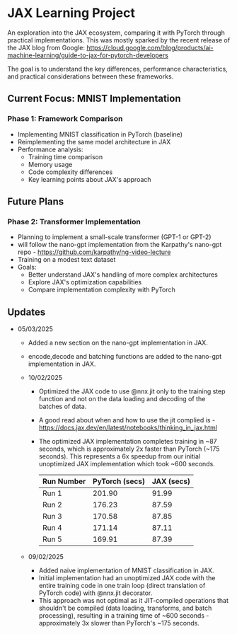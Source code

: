 # JAX Learning Project

An exploration into the JAX ecosystem, comparing it with PyTorch through practical implementations. This was mostly sparked by the recent release of the JAX blog from Google:
https://cloud.google.com/blog/products/ai-machine-learning/guide-to-jax-for-pytorch-developers

The goal is to understand the key differences, performance characteristics, and practical considerations between these frameworks.

## Current Focus: MNIST Implementation

### Phase 1: Framework Comparison
- Implementing MNIST classification in PyTorch (baseline)
- Reimplementing the same model architecture in JAX
- Performance analysis:
  - Training time comparison
  - Memory usage
  - Code complexity differences
  - Key learning points about JAX's approach


## Future Plans

### Phase 2: Transformer Implementation
- Planning to implement a small-scale transformer (GPT-1 or GPT-2)
- will follow the nano-gpt implementation from the Karpathy's nano-gpt repo - https://github.com/karpathy/ng-video-lecture
- Training on a modest text dataset
- Goals:
  - Better understand JAX's handling of more complex architectures
  - Explore JAX's optimization capabilities
  - Compare implementation complexity with PyTorch



## Updates 

- 05/03/2025
  - Added a new section on the nano-gpt implementation in JAX. 
  - encode,decode and batching functions are added to the nano-gpt implementation in JAX. 

  - 10/02/2025
    - Optimized the JAX code to use @nnx.jit only to the training step function and not on the data loading and decoding of the batches of data. 
    - A good read about when and how to use the jit complied is - https://docs.jax.dev/en/latest/notebooks/thinking_in_jax.html
    - The optimized JAX implementation completes training in ~87 seconds, which is approximately 2x faster than PyTorch (~175 seconds). This represents a 6x speedup from our initial unoptimized JAX implementation which took ~600 seconds.


      | Run Number | PyTorch (secs) | JAX (secs) |
      |------------|---------------|------------|
      | Run 1      | 201.90        | 91.99      |
      | Run 2      | 176.23        | 87.59      |
      | Run 3      | 170.58        | 87.85      |
      | Run 4      | 171.14        | 87.11      |
      | Run 5      | 169.91        | 87.39  

  - 09/02/2025
    - Added naive implementation of MNIST classification in JAX. 
    - Initial implementation had an unoptimized JAX code with the entire training code in one train loop (direct translation of PyTorch code) with @nnx.jit decorator. 
    - This approach was not optimal as it JIT-compiled operations that shouldn't be compiled (data loading, transforms, and batch processing), resulting in a training time of ~600 seconds - approximately 3x slower than PyTorch's ~175 seconds.



